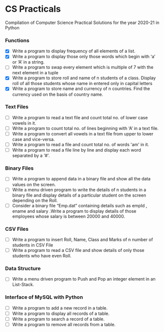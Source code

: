 # CS Practicals
Compilation of Computer Science Practical Solutions for the year 2020-21 in Python

### Functions
- [x] Write a program to display frequency of all elements of a list.
- [x] Write a program to display those only those words which begin with ‘a’ or ‘A’ in a string.
- [ ] Write a program to swap every element which is multiple of 7 with the next element in a tuple
- [x] Write a program to store roll and name of n students of a class. Display roll of all those students whose name in entered only in capital letters
- [x] Write a program to store name and currency of n countries. Find the currency used on the basis of country name.

### Text Files
- [ ] Write a program to read a text file and count total no. of lower case vowels in it.
- [ ] Write a program to count total no. of lines beginning with ‘A’ in a text file.
- [ ] Write a program to convert all vowels in a text file from upper to lower case and vice-versa. 
- [ ] Write a program to read a file and count total no. of words 'am' in it.
- [ ] Write a program to read a file line by line and display each word separated by a ‘#'.

### Binary Files
- [ ] Write a program to append data in a binary file and show all the data values on the screen.
- [ ] Write a menu driven program to write the details of n students in a binary file and display details of a particular student on the screen depending on the Roll.
- [ ] Consider a binary file “Emp.dat” containing details such as empId , ename and salary .Write a program to display details of those employees whose salary is between 20000 and 40000. 

### CSV Files
- [ ] Write a program to insert Roll, Name, Class and Marks of n number of students in CSV File
- [ ] Write a program to read a CSV file and show details of only those students who have even Roll.

### Data Structure
- [ ] Write a menu driven program to Push and Pop an integer element in an List-Stack.

### Interface of MySQL with Python
- [ ] Write a program to add a new record in a table.
- [ ] Write a program to display all records of a table.
- [ ] Write a program to search a record of a table.
- [ ] Write a program to remove all records from a table.
